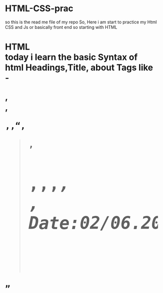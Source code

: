 # HTML-CSS-prac
so this is the read me file of my repo
So, Here i am start to practice my Html CSS and Js or basically front end 
so starting with HTML

<h1>HTML</h>
<br>
today i learn the basic Syntax of html 
Headings,Title,
about Tags like - <p>,<br>,<pre>,<abbr>,<q>,<blockquote>,<h1>,<b>,<strong>,<em>,<address>,<cite>
<b>Date:02/06.2025</b>


